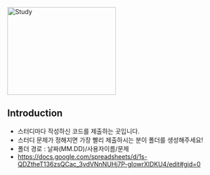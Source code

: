 
<img src="https://user-images.githubusercontent.com/48742378/188807515-acd7d68d-4ca4-4381-99d6-d78e065ccd50.jpg" width="70%" height="200px" title="Study" alt="Study"></img><br />

## Introduction <br />
- 스터디마다 작성하신 코드를 제출하는 곳입니다.
- 스터디 문제가 정해지면 가장 빨리 제출하시는 분이 폴더를 생성해주세요!
- 폴더 경로 : 날짜(MM.DD)/사용자이름/문제
- https://docs.google.com/spreadsheets/d/1s-QDZtheT136zsQCac_3vdVNnNUHj7P-gIowrXlDKU4/edit#gid=0
